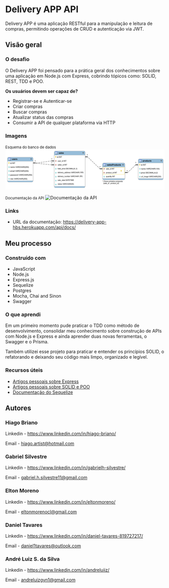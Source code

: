 # Delivery APP API
Delivery APP é uma aplicação RESTful para a manipulação e leitura de compras, permitindo operações de CRUD e autenticação via JWT.



## Visão geral

### O desafio

O Delivery APP foi pensado para a prática geral dos conhecimentos sobre uma aplicação em Node.js com Express, cobrindo tópicos como: SOLID, REST, TDD e POO.

__Os usuários devem ser capaz de?__
- Registrar-se e Autenticar-se
- Criar compras
- Buscar compras
- Atualizar status das compras
- Consumir a API de qualquer plataforma via HTTP


### Imagens

<small>Esquema do banco de dados</small>
![Banco de dados](./images/bd.png)

<small>Documentação da API</small>
![Documentação da API](./images/Swagger.gif)

### Links

- URL da documentação: https://delivery-app-hbs.herokuapp.com/api/docs/


## Meu processo

### Construído com

- JavaScript
- Node.js
- Express.js
- Sequelize
- Postgres
- Mocha, Chai and Sinon
- Swagger

### O que aprendi

Em um primeiro momento pude praticar o TDD como método de desenvolvimento, consolidar meu conhecimento sobre construção de APIs com Node.js e Express e ainda aprender duas novas ferramentas, o Swagger e o Prisma.

Também utilizei esse projeto para praticar e entender os princípios SOLID, o refatorando e deixando seu código mais limpo, organizado e legível.


### Recursos úteis

- [Artigos pessoais sobre Express](https://dev.to/gabrielhsilvestre/series/17270)
- [Artigos pessoais sobre SOLID e POO](https://dev.to/gabrielhsilvestre/series/18165)
- [Documentação do Sequelize](https://sequelize.org/)

## Autores

### Hiago Briano
Linkedin - https://www.linkedin.com/in/hiago-briano/

Email - hiago.artist@hotmail.com

### Gabriel Silvestre
Linkedin - https://www.linkedin.com/in/gabrielh-silvestre/

Email - gabriel.h.silvestre11@gmail.com

### Elton Moreno
Linkedin - https://www.linkedin.com/in/eltonmoreno/

Email - eltonmorenocl@gmail.com

### Daniel Tavares
Linkedin - https://www.linkedin.com/in/daniel-tavares-819727217/

Email - daniel1tavares@outlook.com

### André Luiz S. da Silva
Linkedin - https://www.linkedin.com/in/andreluiiz/

Email - andreluizgyn1@gmail.com

